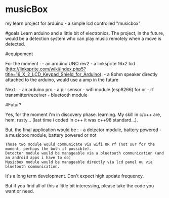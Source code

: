 # musicBox
my learn project for arduino - a simple lcd controlled "musicbox" 

#goals
Learn arduino and a little bit of electronics.
The project, in the future, would be a detection system who can play music remotely when a move is detected.

#equipement

For the moment :
	- an arduino UNO rev2
	- a linksprite 16x2 lcd (http://linksprite.com/wiki/index.php5?title=16_X_2_LCD_Keypad_Shield_for_Arduino).
	- a 8ohm speaker directly attached to the arduino, would use a amp in the future

Next :
	- an arduino pro
	- a pir sensor
	- wifi module (esp8266) for 
	or
	- rf transmitter/receiver
	- bluetooth module

#Futur?

Yes, for the moment i'm in discovery phase. learning.
My skill in c/c++ are, hem, rusty... (last time i coded in c++ it was c++98 standard...).

But, the final application would be :
	- a detector module, battery powered
	- a musicbox module, battery powered or not

	Those two module would communicate via wifi OR rf (not sur for the moment, perhaps the both if possible).
	Detector module would be manageable via a bluetooth communication (and an android apps i have to do)
	Musicbox module would be manageable directly via lcd panel ou via bluetooth communication.

It's a long term development. Don't expect high update frequency.

But if you find all of this a little bit interessing, please take the code you want or need.

